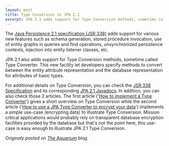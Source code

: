 ```yaml
---
layout: post
title: Type Conversion in JPA 2.1
excerpt: JPA 2.1 adds support for Type Conversion methods, sometime called Type Converter. ...
---
```



The [Java Persistence 2.1 specification (JSR 338)](http://download.oracle.com/otndocs/jcp/persistence-2_1-fr-eval-spec/index.html) adds support for various new features such as schema generation, stored procedure invocation, use of entity graphs in queries and find operations, unsynchronized persistence contexts, injection into entity listener classes, etc.

JPA 2.1 also adds support for Type Conversion methods, sometime called Type Converter. This new facility let developers specify methods to convert between the entity attribute representation and the database representation for attributes of basic types.

For additional details on Type Conversion, you can check the [JSR 338 Specification](http://download.oracle.com/otndocs/jcp/persistence-2_1-fr-eval-spec/index.html) and its corresponding [JPA 2.1 Javadocs](https://docs.oracle.com/javaee/7/api/index.html?javax/persistence/Convert.html). In addition, you can also check those 2 articles. The first article ('[How to implement a Type Converter](http://www.thoughts-on-java.org/2013/10/jpa-21-how-to-implement-type-converter.html)') gives a short overview on Type Conversion while the second article ('[How to use a JPA Type Converter to encrypt your data](https://thoughts-on-java.org/how-to-use-jpa-type-converter-to/)') implements a simple use-case (encrypting data) to illustrate Type Conversion. Mission critical applications would probably rely on transparent database encryption facilities provided by the database but that's not the point here, this use-case is easy enough to illustrate JPA 2.1 Type Conversion.


*Originaly posted on [The Aquarium](https://blogs.oracle.com/theaquarium/type-conversion-in-jpa-21) blog.*
